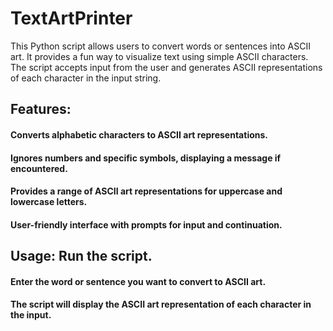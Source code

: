 # TextArtPrinter
This Python script allows users to convert words or sentences into ASCII art. It provides a fun way to visualize text using simple ASCII characters. The script accepts input from the user and generates ASCII representations of each character in the input string.
## Features: 
#### Converts alphabetic characters to ASCII art representations. 
#### Ignores numbers and specific symbols, displaying a message if encountered. 
#### Provides a range of ASCII art representations for uppercase and lowercase letters. 
#### User-friendly interface with prompts for input and continuation. 
## Usage: Run the script. 
#### Enter the word or sentence you want to convert to ASCII art. 
#### The script will display the ASCII art representation of each character in the input.
